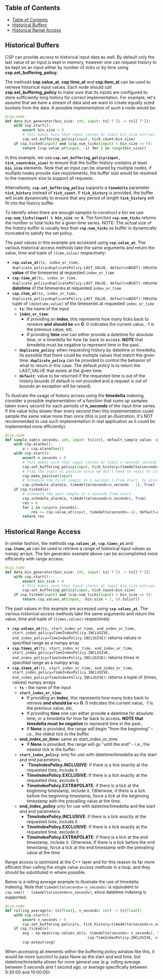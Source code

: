 ## Table of Contents

- [Table of Contents](#table-of-contents)
- [Historical Buffers](#historical-buffers)
- [Historical Range Access](#historical-range-access)

## Historical Buffers

CSP can provide access to historical input data as well.
By default only the last value of an input is kept in memory, however one can request history to be kept on an input either by number of ticks or by time using **csp.set_buffering_policy.**

The methods **csp.value_at**, **csp.time_at** and **csp.item_at** can be used to retrieve historical input values.
Each node should call **csp.set_buffering_policy** to make sure that its inputs are configured to store sufficiently long history for correct implementation.
For example, let's assume that we have a stream of data and we want to create equally sized buckets from the data.
A possible implementation of such a node would be:

```python
@csp.node
def data_bin_generator(bin_size: int, input: ts['T']) -> ts[['T']]:
    with csp.start():
        assert bin_size > 0
        # This makes sure that input stores at least bin_size entries
        csp.set_buffering_policy(input, tick_count=bin_size)
    if csp.ticked(input) and (csp.num_ticks(input) % bin_size == 0):
        return [csp.value_at(input, -i) for i in range(bin_size)]
```

In this example, we use **`csp.set_buffering_policy(input, tick_count=bin_size)`** to ensure that the buffer history contains at least **`bin_size`** elements.
Note that an input can be shared by multiple nodes, if multiple nodes provide size requirements, the buffer size would be resolved to the maximum size to support all requests.

Alternatively, **`csp.set_buffering_policy`** supports a **`timedelta`** parameter **`tick_history`** instead of **`tick_count`.**
If **`tick_history`** is provided, the buffer will scale dynamically to ensure that any period of length **`tick_history`** will fit into the history buffer.

To identify when there are enough samples to construct a bin we use **`csp.num_ticks(input) % bin_size == 0`**.
The function **`csp.num_ticks`** returns the number or total ticks for a given time series.
NOTE: The actual size of the history buffer is usually less than **`csp.num_ticks`** as buffer is dynamically truncated to satisfy the set policy.

The past values in this example are accessed using **`csp.value_at`**.
The various historical access methods take the same arguments and return the value, time and tuple of `(time,value)` respectively:

- **`csp.value_at`**`(ts, index_or_time, duplicate_policy=DuplicatePolicy.LAST_VALUE, default=UNSET)`: returns **value** of the timeseries at requested `index_or_time`
- **`csp.time_at`**`(ts, index_or_time, duplicate_policy=DuplicatePolicy.LAST_VALUE, default=UNSET)`: returns **datetime** of the timeseries at requested `index_or_time`
- **`csp.item_at`**`(ts, index_or_time, duplicate_policy=DuplicatePolicy.LAST_VALUE, default=UNSET)`: returns tuple of `(datetime,value)` of the timeseries at requested `index_or_time`
  - **`ts`**: the name of the input
  - **`index_or_time`**:
    - If providing an **index**, this represents how many ticks back to rereieve **and should be \<= 0**.
      0 indicates the current value, -1 is the previous value, etc.
    - If providing **time** one can either provide a datetime for absolute time, or a timedelta for how far back to access.
      **NOTE** that timedelta must be negative to represent time in the past..
  - **`duplicate_policy`**: when requesting history by datetime or timedelta, its possible that there could be multiple values that match the given time.
    **`duplicate_policy`** can be provided to control the behavior of what to return in this case.
    The default policy is to return the LAST_VALUE that exists at the given time.
  - **`default`**: value to be returned if the requested time is out of the history bounds (if default is not provided and a request is out of bounds an exception will be raised).

To illustrate the usage of history access using the **timedelta** indexing, consider a possible implementation of a function that sums up samples taken every second for each periods of **n_seconds** of the input time series.
If the value ticks slower than every second then this implementation could sample the same value more than once (this is just an illustration, it's NOT recommended to use such implementation in real application as it could be implemented more efficiently):

```python
@csp.node
def sample_sum(n_seconds: int, input: ts[int], default_sample_value: int = 0) -> ts[int]:
    with csp.alarms():
        a = csp.alarm(bool)
    with csp.start():
        assert n_seconds > 0
        # This makes sure that input stores at least n_seconds seconds
        csp.set_buffering_policy(input, tick_history=timedelta(seconds=n_seconds))
        # Flag the input as passive since we don't need to react to its ticks
        csp.make_passive(input)
        # Schedule the first sample in n_seconds-1 from start, to also capture the initial value
        csp.schedule_alarm(a, timedelta(seconds=n_seconds - 1), True)
    if csp.ticked(a):
        # Schedule the next sample in n_seconds from start
        csp.schedule_alarm(a, timedelta(seconds=n_seconds), True)
        res = 0
        for i in range(n_seconds):
            res += csp.value_at(input, timedelta(seconds=-i), default=default_sample_value)
        return res
```

## Historical Range Access

In similar fashion, the methods **`csp.values_at`**, **`csp.times_at`** and **`csp.items_at`** can be used to retrieve a range of historical input values as numpy arrays.
The bin generator example above can be accomplished more efficiently with range access:

```python
@csp.node
def data_bin_generator(bin_size: int, input: ts['T']) -> ts[['T']]:
    with csp.start():
        assert bin_size > 0
        # This makes sure that input stores at least bin_size entries
        csp.set_buffering_policy(input, tick_count=bin_size)
    if csp.ticked(input) and (csp.num_ticks(input) % bin_size == 0):
        return csp.values_at(input, -bin_size + 1, 0).tolist()
```

The past values in this example are accessed using **`csp.values_at`**.
The various historical access methods take the same arguments and return the value, time and tuple of `(times,values)` respectively:

- **`csp.values_at`**`(ts, start_index_or_time, end_index_or_time, start_index_policy=TimeIndexPolicy.INCLUSIVE, end_index_policy=TimeIndexPolicy.INCLUSIVE)`:
  returns values in specified range as a numpy array
- **`csp.times_at`**`(ts, start_index_or_time, end_index_or_time, start_index_policy=TimeIndexPolicy.INCLUSIVE, end_index_policy=TimeIndexPolicy.INCLUSIVE)`:
  returns times in specified range as a numpy array
- **`csp.items_at`**`(ts, start_index_or_time, end_index_or_time, start_index_policy=TimeIndexPolicy.INCLUSIVE, end_index_policy=TimeIndexPolicy.INCLUSIVE)`:
  returns a tuple of (times, values) numpy arrays
  - **`ts`** - the name of the input
  - **`start_index_or_time`**:
    - If providing an **index**, this represents how many ticks back to retrieve **and should be \<= 0**.
      0 indicates the current value, -1 is the previous value, etc.
    - If providing  **time** one can either provide a datetime for absolute time, or a timedelta for how far back to access.
      **NOTE that timedelta must be negative** to represent time in the past..
    - If **None** is provided, the range will begin "from the beginning" - i.e., the oldest tick in the buffer.
  - **end_index_or_time:** same as start_index_or_time
    - If **None** is provided, the range will go "until the end" - i.e., the newest tick in the buffer.
  - **`start_index_policy`**: only for use with datetime/timedelta as the start and end parameters.
    - **\`TimeIndexPolicy.INCLUSIVE**: if there is a tick exactly at the requested time, include it
    - **TimeIndexPolicy.EXCLUSIVE**: if there is a tick exactly at the requested time, exclude it
    - **TimeIndexPolicy.EXTRAPOLATE**: if there is a tick at the beginning timestamp, include it.
      Otherwise, if there is a tick before the beginning timestamp, force a tick at the beginning timestamp with the prevailing value at the time.
  - **end_index_policy** only for use with datetime/timedelta and the start and end parameters.
    - **TimeIndexPolicy.INCLUSIVE**: if there is a tick exactly at the requested time, include it
    - **TimeIndexPolicy.EXCLUSIVE**: if there is a tick exactly at the requested time, exclude it
    - **TimeIndexPolicy.EXTRAPOLATE**: if there is a tick at the end timestamp, include it.
      Otherwise, if there is a tick before the end timestamp, force a tick at the end timestamp with the prevailing value at the time

Range access is optimized at the C++ layer and for this reason its far more efficient than calling the single value access methods in a loop, and they should be substituted in where possible.

Below is a rolling average example to illustrate the use of timedelta indexing.
Note that `timedelta(seconds=-n_seconds)` is equivalent to `csp.now() - timedelta(seconds=n_seconds)`, since datetime indexing is supported.

```python
@csp.node
def rolling_average(x: ts[float], n_seconds: int) -> ts[float]:
    with csp.start():
        assert n_seconds > 0
        csp.set_buffering_policy(x, tick_history=timedelta(seconds=n_seconds))
    if csp.ticked(x):
        avg = np.mean(csp.values_at(x, timedelta(seconds=-n_seconds), timedelta(seconds=0),
                                      csp.TimeIndexPolicy.INCLUSIVE, csp.TimeIndexPolicy.INCLUSIVE))
        csp.output(avg)
```

When accessing all elements within the buffering policy window like
this, it would be more succinct to pass None as the start and end time,
but datetime/timedelta allows for more general use (e.g. rolling average
between 5 seconds and 1 second ago, or average specifically between
9:30:00 and 10:00:00)
